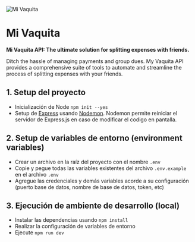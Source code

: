 ![Mi Vaquita](https://res.cloudinary.com/dmaviub4l/image/upload/v1711547483/h4mcpdoav6plnxmjbpzx.svg)

# Mi Vaquita

**Mi Vaquita API: The ultimate solution for splitting expenses with friends.**

Ditch the hassle of managing payments and group dues. My Vaquita API provides a comprehensive suite of tools to automate and streamline the process of splitting expenses with your friends.

## 1. Setup del proyecto

- Inicialización de Node `npm init --yes`
- Setup de [Express](https://expressjs.com/) usando [Nodemon](https://nodemon.io). Nodemon permite reiniciar el servidor de Express.js en caso de modificar el codigo en pantalla.

## 2. Setup de variables de entorno (environment variables)

- Crear un archivo en la raíz del proyecto con el nombre `.env`
- Copie y pegue todas las variables existentes del archivo `.env.example` en el archivo `.env`
- Agregue las credenciales y demás variables acorde a su configuración (puerto base de datos, nombre de base de datos, token, etc)

## 3. Ejecución de ambiente de desarrollo (local)

- Instalar las dependencias usando `npm install`
- Realizar la configuración de variables de entorno
- Ejecute `npm run dev`
